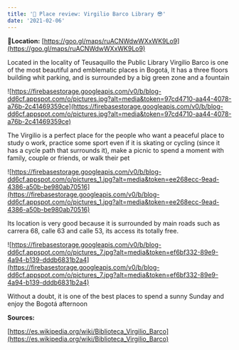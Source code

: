 ```yaml
---
title: '🌄 Place review: Virgilio Barco Library 😎'
date: '2021-02-06'
---
```

📍**Location:** [https://goo.gl/maps/ruACNWdwWXxWK9Lo9](https://goo.gl/maps/ruACNWdwWXxWK9Lo9)

Located in the locality of Teusaquillo the Public Library Virgilio Barco is one of the most beautiful and emblematic places in Bogotá, It has a three floors building whit parking, and is surrounded by a big green zone and a fountain

![https://firebasestorage.googleapis.com/v0/b/blog-dd6cf.appspot.com/o/pictures.jpg?alt=media&token=97cd4710-aa44-4078-a76b-2c41469359ce](https://firebasestorage.googleapis.com/v0/b/blog-dd6cf.appspot.com/o/pictures.jpg?alt=media&token=97cd4710-aa44-4078-a76b-2c41469359ce)

The Virgilio is a perfect place for the people who want a peaceful place to study o work, practice some sport even if it is skating or cycling (since it has a cycle path that surrounds it), make a picnic to spend a moment with family, couple or friends, or walk their pet

![https://firebasestorage.googleapis.com/v0/b/blog-dd6cf.appspot.com/o/pictures_1.jpg?alt=media&token=ee268ecc-9ead-4386-a50b-be980ab70516](https://firebasestorage.googleapis.com/v0/b/blog-dd6cf.appspot.com/o/pictures_1.jpg?alt=media&token=ee268ecc-9ead-4386-a50b-be980ab70516)

Its location is very good because it is surrounded by main roads such as carrera 68, calle 63 and calle 53, its access its totally free.

![https://firebasestorage.googleapis.com/v0/b/blog-dd6cf.appspot.com/o/pictures_7.jpg?alt=media&token=ef6bf332-89e9-4a94-b139-dddb6831b2a4](https://firebasestorage.googleapis.com/v0/b/blog-dd6cf.appspot.com/o/pictures_7.jpg?alt=media&token=ef6bf332-89e9-4a94-b139-dddb6831b2a4)

Without a doubt, it is one of the best places to spend a sunny Sunday and enjoy the Bogotá afternoon 

**Sources:**

[https://es.wikipedia.org/wiki/Biblioteca_Virgilio_Barco](https://es.wikipedia.org/wiki/Biblioteca_Virgilio_Barco)
